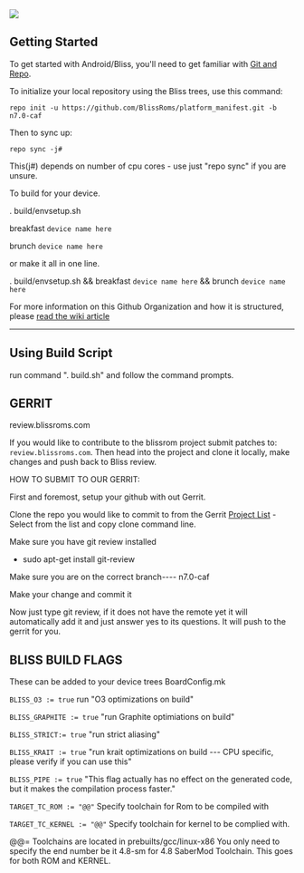 <img src="https://raw.github.com/BlissRoms/platform_manifest/n7.0-caf/bliss-logo.png">

Getting Started 
---------------

To get started with Android/Bliss, you'll need to get
familiar with [Git and Repo](http://source.android.com/source/using-repo.html).

To initialize your local repository using the Bliss trees, use this command:


    repo init -u https://github.com/BlissRoms/platform_manifest.git -b n7.0-caf

Then to sync up:

    repo sync -j#

This(j#) depends on number of cpu cores - use just "repo sync" if you are unsure.

To build for your device.

. build/envsetup.sh

breakfast `device name here`

brunch `device name here`

or make it all in one line.

. build/envsetup.sh && breakfast `device name here` && brunch `device name here`

For more information on this Github Organization and how it is structured,
please [read the wiki article](http://wiki.cyanogenmod.org/w/Github_Organization)

***

Using Build Script
------------------

run command  ". build.sh" and follow the command prompts.


GERRIT
------
review.blissroms.com

If you would like to contribute to the blissrom project submit patches to:
`review.blissroms.com`. Then head into the project and clone it locally, make changes and push back to Bliss review.

HOW TO SUBMIT TO OUR GERRIT:

First and foremost, setup your github with out Gerrit.

Clone the repo you would like to commit to from the Gerrit [Project List](http://review.blissroms.com:8081/#/admin/projects/)
   -Select from the list and copy clone command line.

Make sure you have git review installed
   - sudo apt-get install git-review
   
Make sure you are on the correct branch---- n7.0-caf

Make your change and commit it

Now just type git review, if it does not have the remote yet it will automatically add it and just answer yes to its questions. It will push to the gerrit for you.

BLISS BUILD FLAGS
-----------------

These can be added to your device trees BoardConfig.mk

`BLISS_O3 := true`   run   "O3 optimizations on build"

`BLISS_GRAPHITE := true`    "run Graphite optimiations on build"

`BLISS_STRICT:= true`    "run strict aliasing"

`BLISS_KRAIT := true`    "run krait optimizations on build --- CPU specific, please verify if you can use this"

`BLISS_PIPE := true`   "This flag actually has no effect on the generated code, but it makes the compilation process faster."

`TARGET_TC_ROM := "@@"` Specify toolchain for Rom to be compiled with

`TARGET_TC_KERNEL := "@@"` Specify toolchain for kernel to be complied with.

@@= Toolchains are located in prebuilts/gcc/linux-x86 You only need to specify the end number be it 4.8-sm for 4.8 SaberMod Toolchain. This goes for both ROM and KERNEL.
